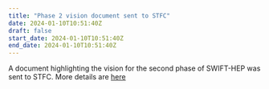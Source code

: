 ```yaml
---
title: "Phase 2 vision document sent to STFC"
date: 2024-01-10T10:51:40Z
draft: false
start_date: 2024-01-10T10:51:40Z
end_date: 2024-01-10T10:51:40Z
---
```

A document highlighting the vision for the second phase of SWIFT-HEP was sent to STFC. More 
details are [here](/visionphase2/)
